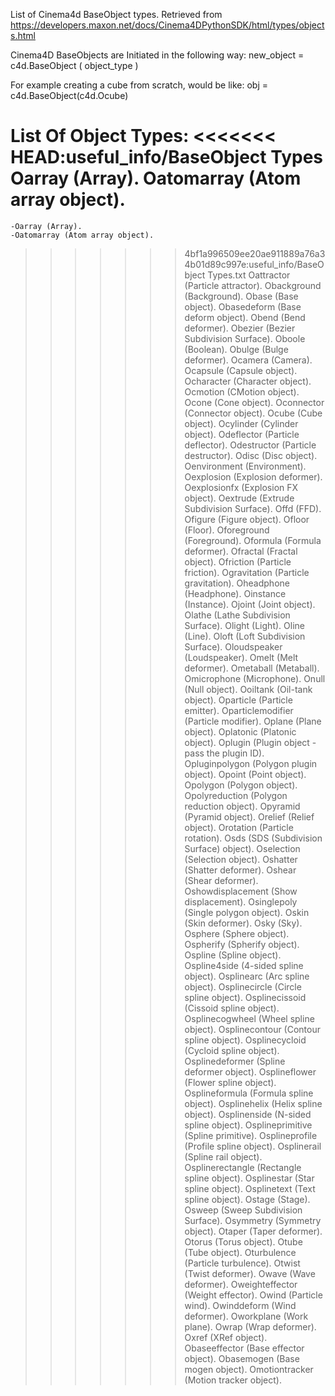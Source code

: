 List of Cinema4d BaseObject types.
Retrieved from https://developers.maxon.net/docs/Cinema4DPythonSDK/html/types/objects.html


Cinema4D BaseObjects are Initiated in the following way:
	new_object = c4d.BaseObject ( object_type )

For example creating a cube from scratch, would be like:
	obj = c4d.BaseObject(c4d.Ocube)


List Of Object Types:
<<<<<<< HEAD:useful_info/BaseObject Types
	Oarray	(Array).
	Oatomarray	(Atom array object).
=======
	-Oarray	(Array).
	-Oatomarray	(Atom array object).
>>>>>>> 4bf1a996509ee20ae911889a76a34b01d89c997e:useful_info/BaseObject Types.txt
	Oattractor	(Particle attractor).
	Obackground	(Background).
	Obase	(Base object).
	Obasedeform	(Base deform object).
	Obend	(Bend deformer).
	Obezier	(Bezier Subdivision Surface).
	Oboole	(Boolean).
	Obulge	(Bulge deformer).
	Ocamera	(Camera).
	Ocapsule	(Capsule object).
	Ocharacter	(Character object).
	Ocmotion	(CMotion object).
	Ocone	(Cone object).
	Oconnector	(Connector object).
	Ocube	(Cube object).
	Ocylinder	(Cylinder object).
	Odeflector	(Particle deflector).
	Odestructor	(Particle destructor).
	Odisc	(Disc object).
	Oenvironment	(Environment).
	Oexplosion	(Explosion deformer).
	Oexplosionfx	(Explosion FX object).
	Oextrude	(Extrude Subdivision Surface).
	Offd	(FFD).
	Ofigure	(Figure object).
	Ofloor	(Floor).
	Oforeground	(Foreground).
	Oformula	(Formula deformer).
	Ofractal	(Fractal object).
	Ofriction	(Particle friction).
	Ogravitation	(Particle gravitation).
	Oheadphone	(Headphone).
	Oinstance	(Instance).
	Ojoint	(Joint object).
	Olathe	(Lathe Subdivision Surface).
	Olight	(Light).
	Oline	(Line).
	Oloft	(Loft Subdivision Surface).
	Oloudspeaker	(Loudspeaker).
	Omelt	(Melt deformer).
	Ometaball	(Metaball).
	Omicrophone	(Microphone).
	Onull	(Null object).
	Ooiltank	(Oil-tank object).
	Oparticle	(Particle emitter).
	Oparticlemodifier	(Particle modifier).
	Oplane	(Plane object).
	Oplatonic	(Platonic object).
	Oplugin	(Plugin object - pass the plugin ID).
	Opluginpolygon	(Polygon plugin object).
	Opoint	(Point object).
	Opolygon	(Polygon object).
	Opolyreduction	(Polygon reduction object).
	Opyramid	(Pyramid object).
	Orelief	(Relief object).
	Orotation	(Particle rotation).
	Osds	(SDS (Subdivision Surface) object).
	Oselection	(Selection object).
	Oshatter	(Shatter deformer).
	Oshear	(Shear deformer).
	Oshowdisplacement	(Show displacement).
	Osinglepoly	(Single polygon object).
	Oskin	(Skin deformer).
	Osky	(Sky).
	Osphere	(Sphere object).
	Ospherify	(Spherify object).
	Ospline	(Spline object).
	Ospline4side	(4-sided spline object).
	Osplinearc	(Arc spline object).
	Osplinecircle	(Circle spline object).
	Osplinecissoid	(Cissoid spline object).
	Osplinecogwheel	(Wheel spline object).
	Osplinecontour	(Contour spline object).
	Osplinecycloid	(Cycloid spline object).
	Osplinedeformer	(Spline deformer object).
	Osplineflower	(Flower spline object).
	Osplineformula	(Formula spline object).
	Osplinehelix	(Helix spline object).
	Osplinenside	(N-sided spline object).
	Osplineprimitive	(Spline primitive).
	Osplineprofile	(Profile spline object).
	Osplinerail	(Spline rail object).
	Osplinerectangle	(Rectangle spline object).
	Osplinestar	(Star spline object).
	Osplinetext	(Text spline object).
	Ostage	(Stage).
	Osweep	(Sweep Subdivision Surface).
	Osymmetry	(Symmetry object).
	Otaper	(Taper deformer).
	Otorus	(Torus object).
	Otube	(Tube object).
	Oturbulence	(Particle turbulence).
	Otwist	(Twist deformer).
	Owave	(Wave deformer).
	Oweighteffector	(Weight effector).
	Owind	(Particle wind).
	Owinddeform	(Wind deformer).
	Oworkplane	(Work plane).
	Owrap	(Wrap deformer).
	Oxref	(XRef object).
	Obaseeffector	(Base effector object).
	Obasemogen	(Base mogen object).
	Omotiontracker	(Motion tracker object).
